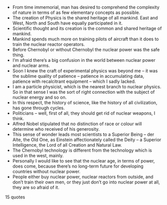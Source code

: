  - From time immemorial, man has desired to comprehend the complexity of nature in terms of as few elementary concepts as possible.
 - The creation of Physics is the shared heritage of all mankind. East and West, North and South have equally participated in it.
 - Scientific thought and its creation is the common and shared heritage of mankind.
 - Mankind spends much more on training pilots of aircraft than it does to train the nuclear reactor operators.
 - Before Chernobyl or without Chernobyl the nuclear power was the safe thing.
 - I’m afraid there’s a big confusion in the world between nuclear power and nuclear arms.
 - Soon I knew the craft of experimental physics was beyond me – it was the sublime quality of patience – patience in accumulating data, patience with recalcitrant equipment – which I sadly lacked.
 - I am a particle physicist, which is the nearest branch to nuclear physics. So in that sense I was the sort of right connection with the subject of nuclear energy and so on.
 - In this respect, the history of science, like the history of all civilization, has gone through cycles.
 - Politicians – well, first of all, they should get rid of nuclear weapons, I think.
 - Alfred Nobel stipulated that no distinction of race or colour will determine who received of his generosity.
 - This sense of wonder leads most scientists to a Superior Being – der Alte, the Old One, as Einstein affectionately called the Deity – a Superior Intelligence, the Lord of all Creation and Natural Law.
 - The Chernobyl technology is different from the technology which is used in the west, mainly.
 - Personally I would like to see that the nuclear age, in terms of power, does come, because there’s no long-term future for developing countries without nuclear power.
 - People either buy nuclear power, nuclear reactors from outside, and don’t train their own men, or they just don’t go into nuclear power at all, they are so afraid of it.

15 quotes